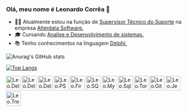 ### Olá, meu nome é Leonardo Corrêa 👋

- 👨‍💻 Atualmente estou na função de <a href="https://www.linkedin.com/in/leonardo-corr%C3%AAa-156600234/">Supervisor Técnico do Suporte</a> na empresa <a href="https://www.alterdata.com.br/">Alterdata Software.</a>
- 🎓 Cursando  <a href="https://estacio.br/cursos/graduacao/analise-e-desenvolvimento-de-sistemas">Analise e Desenvolvimento de sistemas.</a>
- 📚 Tenho conhecimentos na linguagem <a href="https://www.embarcadero.com/br/products/delphi"> Delphi.</a>


![Anurag's GitHub stats](https://github-readme-stats.vercel.app/api?username=leocorrea0411&show_icons=true&theme=dark)

[![Top Langs](https://github-readme-stats.vercel.app/api/top-langs/?username=leocorrea0411)](https://github.com/anuraghazra/github-readme-stats)

<div>
<img aling ="center" alt="Leo.Delphi" height "30" width="40" src="https://user-images.githubusercontent.com/3423282/123477765-e4013700-d5d4-11eb-876c-de9aab52153b.png" />
<img aling ="center" alt="Leo.Delphi" height "30" width="40" src="https://user-images.githubusercontent.com/3423282/123477976-37738500-d5d5-11eb-8171-f917fdc231a5.png" />
<img aling ="center" alt="Leo.Delphi" height "30" width="40" src="https://user-images.githubusercontent.com/3423282/123478002-3e01fc80-d5d5-11eb-983d-d8aaa7ead156.png" />     <img aling ="center" alt="Leo.PS" height "30" width="40" src="https://cdn.jsdelivr.net/gh/devicons/devicon/icons/postgresql/postgresql-original-wordmark.svg" />
<img aling ="center" alt="Leo.FireBird" height "30" width="40" src="https://firebirdsql.org/file/about/firebird-logo-64.png" />
<img aling ="center" alt="Leo.SQLS" height "30" width="40" src="https://cdn.jsdelivr.net/gh/devicons/devicon/icons/microsoftsqlserver/microsoftsqlserver-plain-wordmark.svg" />
<img aling ="center" alt="Leo.MySql" height "30" width="40" src="https://cdn.jsdelivr.net/gh/devicons/devicon/icons/mysql/mysql-original-wordmark.svg" />
<img aling ="center" alt="Leo.SqlLite" height "30" width="40" src="https://cdn.jsdelivr.net/gh/devicons/devicon/icons/sqlite/sqlite-original-wordmark.svg" />
<img aling ="center" alt="Leo.Tortoise" height "30" width="40" src="https://cdn.jsdelivr.net/gh/devicons/devicon/icons/tortoisegit/tortoisegit-original.svg"  />
<img aling ="center" alt="Leo.Github" height "30" width="40" src="https://cdn.jsdelivr.net/gh/devicons/devicon/icons/github/github-original-wordmark.svg" />
<img aling ="center" alt="Leo.Jenkins" height "30" width="40" src="https://cdn.jsdelivr.net/gh/devicons/devicon/icons/jenkins/jenkins-original.svg"  />
<img aling ="center" alt="Leo.Trello" height "30" width="40" src="https://cdn.jsdelivr.net/gh/devicons/devicon/icons/trello/trello-plain-wordmark.svg" />
<div/>
